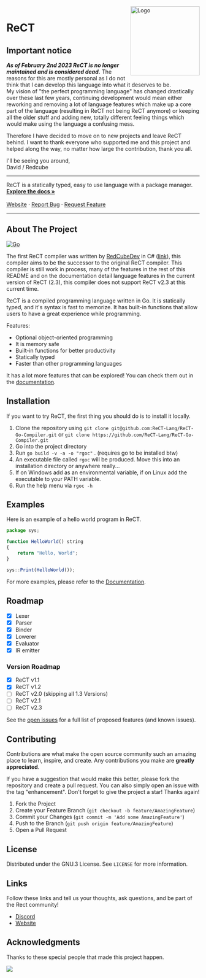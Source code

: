 
<img align="right" alt="Logo" width="180" height="180" src="https://avatars.githubusercontent.com/u/98979517?s=200&v=4" />

# ReCT

## Important notice
***As of February 2nd 2023 ReCT is no longer maintained and is considered dead.*** The reasons for this are mostly personal as I do not think that I can develop this language into what it deserves to be.  
My vision of "the perfect programming language" has changed drastically over these last few years, continuing development would mean either reworking and removing a lot of language features which make up a core part of the language (resulting in ReCT not being ReCT anymore) or keeping all the older stuff and adding new, totally different feeling things which would make using the language a confusing mess.  

Therefore I have decided to move on to new projects and leave ReCT behind. I want to thank everyone who supported me and this project and helped along the way, no matter how large the contribution, thank you all.

I'll be seeing you around,  
David / Redcube

---

<p>
	  ReCT is a statically typed, easy to use language with a package manager.
    <br />
    <a href="https://docs.rect.ml/"><strong>Explore the docs »</strong></a>
    <br />
    <br />
    <a href="https://rect.ml">Website</a>
    ·
    <a href="https://github.com/ReCT-Lang/ReCT-Go-Compiler/issues">Report Bug</a>
    ·
    <a href="https://github.com/ReCT-Lang/ReCT-Go-Compiler/pulls">Request Feature</a>
</p>

<hr>

<!-- ABOUT THE PROJECT -->
## About The Project

[![Go](https://github.com/ReCT-Lang/ReCT-Go-Compiler/actions/workflows/go.yml/badge.svg)](https://github.com/ReCT-Lang/ReCT-Go-Compiler/actions/workflows/go.yml)  

The first ReCT compiler was written by [RedCubeDev](https://github.com/RedCubeDev-ByteSpace) in C# ([link](https://github.com/RedCubeDev-ByteSpace/ReCT)), this compiler aims to be the successor to
the original ReCT compiler. This compiler is still work in process, many of the features in the rest of this README and on the documentation detail language features in the current version of ReCT (2.3),
this compiler does not support ReCT v2.3 at this current time.

ReCT is a compiled programming language written in Go. It is statically typed, and it's syntax is fast to memorize. 
It has built-in functions that allow users to have a great experience while programming.

Features:
* Optional object-oriented programming
* It is memory safe
* Built-in functions for better productivity
* Statically typed
* Faster than other programming languages

It has a lot more features that can be explored! You can check them out in the [documentation](https://docs.rect.ml/).

## Installation

If you want to try ReCT, the first thing you should do is to install it locally.

1. Clone the repository using `git clone git@github.com:ReCT-Lang/ReCT-Go-Compiler.git` or `git clone https://github.com/ReCT-Lang/ReCT-Go-Compiler.git`
2. Go into the project directory
3. Run `go build -v -a -o "rgoc"` . (requires go to be installed btw)
4. An executable file called `rgoc` will be produced. Move this into an installation directory or anywhere really...
5. If on Windows add as an environmental variable, if on Linux add the executable to your PATH variable.
6. Run the help menu via `rgoc -h`

## Examples

Here is an example of a hello world program in ReCT.
```js
package sys; 

function HelloWorld() string
{
    return "Hello, World";
}

sys::Print(HelloWorld());
```

For more examples, please refer to the [Documentation](https://docs.rect.ml/).


<!-- ROADMAP -->
## Roadmap

- [x] Lexer
- [x] Parser
- [x] Binder
- [x] Lowerer
- [x] Evaluator
- [x] IR emitter

### Version Roadmap
- [x] ReCT v1.1
- [x] ReCT v1.2
- [ ] ReCT v2.0 (skipping all 1.3 Versions)
- [ ] ReCT v2.1
- [ ] ReCT v2.3

See the [open issues](https://github.com/ReCT-Lang/ReCT-Go-Compiler/issues) for a full list of proposed features (and known issues).

## Contributing

Contributions are what make the open source community such an amazing place to learn, inspire, and create. Any contributions you make are **greatly appreciated**.

If you have a suggestion that would make this better, please fork the repository and create a pull request. You can also simply open an issue with the tag "enhancement".
Don't forget to give the project a star! Thanks again!

1. Fork the Project
2. Create your Feature Branch (`git checkout -b feature/AmazingFeature`)
3. Commit your Changes (`git commit -m 'Add some AmazingFeature'`)
4. Push to the Branch (`git push origin feature/AmazingFeature`)
5. Open a Pull Request

## License

Distributed under the GNU.3 License. See `LICENSE` for more information.

## Links

Follow these links and tell us your thoughts, ask questions, and be part of the Rect community!

* [Discord](https://discord.gg/kk9MsnABdF)
* [Website](http://rect.ml/)

## Acknowledgments

Thanks to these special people that made this project happen.

<a href="https://github.com/ReCT-Lang/ReCT-Go-Compiler/graphs/contributors">
  <img src="https://contrib.rocks/image?repo=ReCT-Lang/ReCT-Go-Compiler" />
</a>
